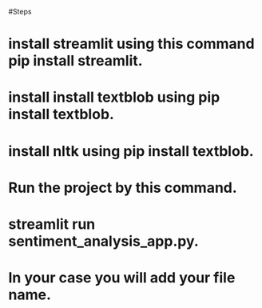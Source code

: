 #Steps
# install streamlit using this command pip install streamlit.
# install install textblob using pip install textblob.
# install nltk using pip install textblob.

# Run the project by this command.
# streamlit run sentiment_analysis_app.py.
# In your case you will add your file name.
